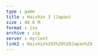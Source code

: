 ```yaml
---
type : game
title : Haishin 3 (Japan)
size : 40.8 M
format : iso
archive : zip
server : myrient
link2 : Haishin%203%20%28Japan%29
---
```

